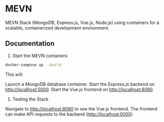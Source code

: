 # MEVN

MEVN Stack (MongoDB, Express.js, Vue.js, Node.js) using containers for a scalable, containerized development environment.

## Documentation

1. Start the MEVN containers

```bash
docker-compose up --build
```

This will:

Launch a MongoDB database container.
Start the Express.js backend on <http://localhost:5000>.
Start the Vue.js frontend on <http://localhost:8080>.

1. Testing the Stack

Navigate to <http://localhost:8080> to see the Vue.js frontend.
The frontend can make API requests to the backend (<http://localhost:5000>).
